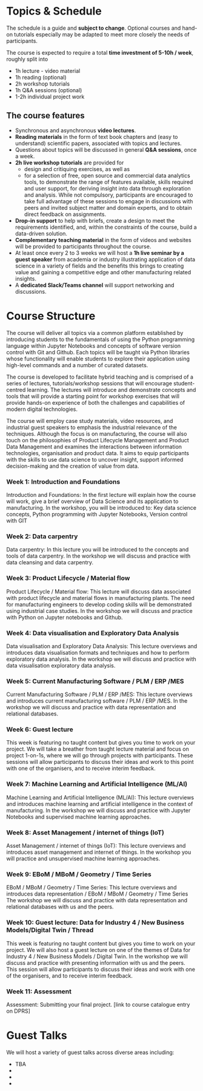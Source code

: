 # Topics & Schedule 

The schedule is a guide and **subject to change**. Optional courses and hand-on tutorials especially may be adapted to meet more closely the needs of participants. 

The course is expected to require a total __time investment of 5-10h / week__, roughly split into

* 1h lecture - video material 
* 1h reading (optional)
* 2h workshop tutorials 
* 1h Q&A sessions (optional)
* 1-2h individual project work

## The course features ## 

* Synchronous and asynchronous __video lectures__.
* __Reading materials__ in the form of text book chapters and (easy to understand) scientific papers, associated with topics and lectures.  
* Questions about topics will be discussed in general __Q&A sessions__, once a week. 
* __2h live workshop tutorials__ are provided for 
  * design and critiquing exercises, as well as
  * for a selection of free, open source and commercial data analytics tools, to demonstrate the range of features available, skills required and user support, for deriving insight into data through exploration and analysis. While not compulsory, participants are encouraged to take full advantage of these sessions to engage in discussions with peers and invited subject matter and domain experts, and to obtain direct feedback on assignments.
* __Drop-in support__ to help with briefs, create a design to meet the requirements identified, and, within the constraints of the course, build a data-driven solution.
* __Complementary teaching material__ in the form of videos and websites will be provided to participants throughout the course.
* At least once every 2 to 3 weeks we will host a __1h live seminar by a guest speaker__ from academia or industry illustrating application of data science in a variety of fields and the benefits this brings to creating value and gaining a competitive edge and other manufacturing related insights.
* A __dedicated Slack/Teams channel__ will support networking and discussions.

# Course Structure

The course will deliver all topics via a common platform established by introducing students to the fundamentals of using the Python programming language within Jupyter Notebooks and concepts of software version control with Git and Github.  Each topics will be taught via Python libraries whose functionality will enable students to explore their application using high-level commands and a number of curated datasets.

The course is developed to facilitate hybrid teaching and is comprised of a series of lectures, tutorials/workshop sessions that will encourage student-centred learning. The lectures will introduce and demonstrate concepts and tools that will provide a starting point for workshop exercises that will provide hands-on experience of both the challenges and capabilities of modern digital technologies. 

 The course will employ case study materials, video resources, and industrial guest speakers to emphasis the industrial relevance of the techniques.  Although the focus is on manufacturing, the course will also touch on the  philosophies of Product Lifecycle Management and Product Data Management and examines the interactions between information technologies, organisation and product data. It aims to equip participants with the skills to use data science to uncover insight, support informed decision-making and the creation of value from data. 

 

<!-- * __Weeks 9 &amp; 10__ conclude the course with a set of __advanced topics__, from which participants will select options to focus on, ideally in line with their project. 
* __Week 11__ is not a taught week. It's to finish your projects which you have to hand in at the end of that week. -->


### Week 1: Introduction and Foundations

<!-- In the first lecture you will: 
* Understand how the course will work
* Know what learning resources are available 
* Overview of Data Science
* Develop an understanding on how data science can be applied to manufacturing 

In the workshop you will be introduced to:
* Key data science activities
* Python programming with Jupyter Notebooks
* Version control with GIT -->
Introduction and Foundations: In the first lecture will explain how the course will work, give a brief overview of Data Science and its application to manufacturing. In the workshop, you will be introduced to: Key data science concepts, Python programming with Jupyter Notebooks, Version control with GIT
 

### Week 2: Data carpentry 

<!-- In this lecture you will be:

* Introduced to data carpentry

The workshop we will discuss and practice with **data cleansing and data carpentry**. -->
Data carpentry: In this lecture you will be introduced to the concepts and tools of data carpentry. In the workshop we will discuss and practice with data cleansing and data carpentry.


### Week 3: Product Lifecycle / Material flow  

<!-- In this lecture you will:

* Understand product lifecycle and material flow 
* Understand why coding skills are important for a career in manufacturing 
* Review applications on industrial cases

The workshop we will discuss and practice with **Python on Jupyter notebooks and Github**. -->
Product Lifecycle / Material flow: This lecture will discuss data associated with product lifecycle and material flows in manufacturing plants. The need for manufacturing engineers to develop coding skills will be demonstrated using industrial case studies. In the workshop we will discuss and practice with Python on Jupyter notebooks and Github.


### Week 4: Data visualisation and Exploratory Data Analysis

<!-- This lecture overviews and introduces data visualisation formats and techniques and how to perform exploratory data analysis.

The workshop we will discuss and practice with **data visualisation exploratory data analysis**. -->
Data visualisation and Exploratory Data Analysis: This lecture overviews and introduces data visualisation formats and techniques and how to perform exploratory data analysis. In the workshop we will discuss and practice with data visualisation exploratory data analysis.

### Week 5: Current Manufacturing Software / PLM / ERP /MES

<!-- This lecture overviews and introduces current manufacturing software / PLM / ERP /MES.

The workshop we will discuss and practice wit **data representation and relational databases**. -->
Current Manufacturing Software / PLM / ERP /MES: This lecture overviews and introduces current manufacturing software / PLM / ERP /MES. In the workshop we will discuss and practice with data representation and relational databases.

### Week 6: Guest lecture

This week is featuring no taught content but gives you time to work on your project. We will take a breather from taught lecture material and focus on project 1-on-1s, where we will go through projects with participants. These sessions will allow participants to discuss their ideas and work to this point with one of the organisers, and to receive interim feedback.

### Week 7: Machine Learning and Artificial Intelligence (ML/AI)

<!-- This lecture overviews and introduces machine learning and artificial intelligence in the context of manufacturing.

The workshop we will discuss and practice with **Jupyter Notebooks + ML (vision based exercise)** with us and the peers. -->
Machine Learning and Artificial Intelligence (ML/AI): This lecture overviews and introduces machine learning and artificial intelligence in the context of manufacturing. In the workshop we will discuss and practice with Jupyter Notebooks and supervised machine learning approaches.

### Week 8: Asset Management / internet of things (IoT)

<!-- This lecture overviews and introduces asset management and internet of things.

In the workshop you will practice with **ML and visual exercises (Time series)** -->
Asset Management / internet of things (IoT): This lecture overviews and introduces asset management and internet of things. In the workshop you will practice and unsupervised machine learning approaches.

### Week 9:  EBoM / MBoM / Geometry / Time Series 

<!-- This lecture overviews and introduces data representation / EBoM / MBoM / Geometry / Time Series 

The workshop we will discuss and practice with  **data representation and relational databases** with us and the peers. -->
EBoM / MBoM / Geometry / Time Series: This lecture overviews and introduces data representation / EBoM / MBoM / Geometry / Time Series The workshop we will discuss and practice with data representation and relational databases with us and the peers.

### Week 10: Guest lecture: Data for Industry 4 / New Business Models/Digital Twin / Thread

<!-- This lecture overviews and introduces data for the Industry 4.0, new business models, the digital twin and thread.

The workshop we will discuss and practice with **presenting information** with us and the peers. -->
This week is featuring no taught content but gives you time to work on your project. We will also host a guest lecture on one of the themes of Data for Industry 4 / New Business Models / Digital Twin. In the workshop we will discuss and practice with presenting information with us and the peers. This session will allow participants to discuss their ideas and work with one of the organisers, and to receive interim feedback.

### Week 11: Assessment 

Assessment: Submitting your final project.
[link to course catalogue entry on DPRS]






# Guest Talks

We will host a variety of guest talks across diverse areas including:
* TBA
* 
* 
* 
